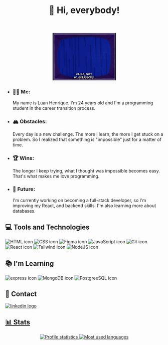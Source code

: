 <head>
  <link rel="stylesheet" type='text/css' href="https://cdn.jsdelivr.net/gh/devicons/devicon@latest/devicon.min.css" />
</head>
<header>
  <h1>👋 Hi, everybody!</h1>
</header>
<body>
  
  
  <div align="center">
    <img loading="lazy" width="40%" height="40%" src="./drnick.gif"/>
  </div>
  <ul>
    <li><h3>🙋🏽 Me:</h3> My name is Luan Henrique. I'm 24 years old and I'm a programming student in the career transition process.</li>
    <li><h3>🏔️ Obstacles:</h3>Every day is a new challenge. The more I learn, the more I get stuck on a problem. So I realized that something is "impossible" just for a matter of time.</li>
    <li><h3>🏆 Wins:</h3>The longer I keep trying, what I thought was impossible becomes easy. That's what makes me love programming.</li>
    <li><h3>🚀 Future:</h3>I'm currently working on becoming a full-stack developer, so I'm improving my React, and backend skills. I'm also learning more about databases.</li>
  </ul>

  <h2>💻 Tools and Technologies</h2>
  <div display="flex">
    <img alt="HTML icon" loading="lazy" src="https://cdn.jsdelivr.net/gh/devicons/devicon@latest/icons/html5/html5-original.svg" height="100em"/>
    <img alt="CSS icon" loading="lazy" src="https://cdn.jsdelivr.net/gh/devicons/devicon@latest/icons/css3/css3-original.svg" height="100em"/>
    <img alt="Figma icon" loading="lazy" src="https://cdn.jsdelivr.net/gh/devicons/devicon@latest/icons/figma/figma-original.svg" height="100em"/>
    <img alt="JavaScript icon" loading="lazy" src="https://cdn.jsdelivr.net/gh/devicons/devicon@latest/icons/javascript/javascript-plain.svg" height="100em"/>
    <img alt="Git icon" loading="lazy" src="https://cdn.jsdelivr.net/gh/devicons/devicon@latest/icons/git/git-original.svg" height="100em"/>
    <img alt="React icon" loading="lazy" src="https://cdn.jsdelivr.net/gh/devicons/devicon@latest/icons/react/react-original.svg" height="100em"/>
    <img alt="Tailwind icon" loading="lazy" src="https://cdn.jsdelivr.net/gh/devicons/devicon@latest/icons/tailwindcss/tailwindcss-original.svg" height="100em"/>
    <img alt="NodeJS icon" loading="lazy" src="https://cdn.jsdelivr.net/gh/devicons/devicon@latest/icons/nodejs/nodejs-original-wordmark.svg" height="100em"/>
    
  </div>
  <h2>📚 I'm Learning</h2>
  <div display="flex">
    <img alt="express icon" src="https://cdn.jsdelivr.net/gh/devicons/devicon@latest/icons/express/express-original-wordmark.svg" height="100em"/>
    <img alt="MongoDB icon" src="https://cdn.jsdelivr.net/gh/devicons/devicon@latest/icons/mongodb/mongodb-original-wordmark.svg" height="100em" />
    <img alt="PostgreeSQL icon" src="https://cdn.jsdelivr.net/gh/devicons/devicon@latest/icons/postgresql/postgresql-original-wordmark.svg" height="100em"/>
  </div>
</body>
<footer>
  <h2>💬 Contact</h2>
    <a href="https://www.linkedin.com/in/luanhenriquee14/?locale=en_US">
      <img alt="linkedin logo"src="https://cdn.jsdelivr.net/gh/devicons/devicon@latest/icons/linkedin/linkedin-original.svg"  height="100em"/>
    </a>
  <div>
<a href="https://github.com/seu-usuário-aqui">
</div>
   <h2>📊 Stats</h2>
  <div display="flex" align="center">
    <a href="https://github.com/Lhenrick?tab=repositories">
      <img alt="Profile statistics" loading="lazy" height="200em" src="https://github-readme-stats.vercel.app/api?username=Lhenrick&show_icons=true&theme=radical"/>
      <img alt="Most used languages" loading="lazy" height="200em" src="https://github-readme-stats.vercel.app/api/top-langs/?username=Lhenrick&layout=compact&theme=radical"/>
    </a>
  </div>
</footer>




<!--
**Lhenrick/Lhenrick** is a ✨ _special_ ✨ repository because its `README.md` (this file) appears on your GitHub profile.

Here are some ideas to get you started:

- 🔭 I’m currently working on ...
- 🌱 I’m currently learning ...
- 👯 I’m looking to collaborate on ...
- 🤔 I’m looking for help with ...
- 💬 Ask me about ...
- 📫 How to reach me: ...
- 😄 Pronouns: ...
- ⚡ Fun fact: ...
-->
